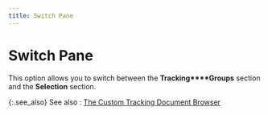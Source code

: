 ```yaml
---
title: Switch Pane
---
```


# Switch Pane


This option allows you to switch between the **Tracking****Groups** section and the **Selection**  section.


{:.see_also}
See also
: [The  Custom Tracking Document Browser]({{site.ct_baseurl}}/document-tracking/tracking-work-orders/the_custom_tracking_for_documents_browser.html)
